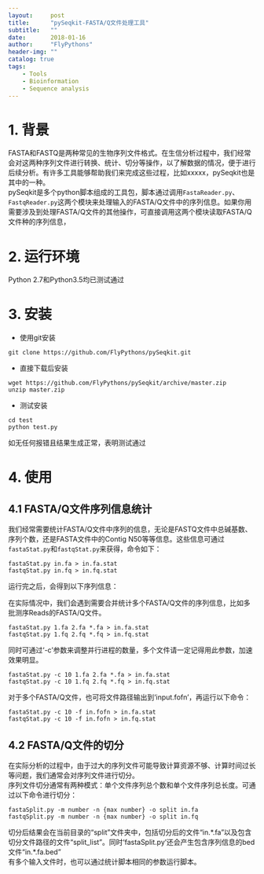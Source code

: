 ```yaml
---
layout:     post
title:      "pySeqkit-FASTA/Q文件处理工具"
subtitle:   ""
date:       2018-01-16
author:     "FlyPythons"
header-img: ""
catalog: true
tags:
    - Tools
    - Bioinformation
    - Sequence analysis
---
```

# 1. 背景
FASTA和FASTQ是两种常见的生物序列文件格式。在生信分析过程中，我们经常会对这两种序列文件进行转换、统计、切分等操作，以了解数据的情况，便于进行后续分析。有许多工具能够帮助我们来完成这些过程，比如xxxxx，pySeqkit也是其中的一种。  
pySeqkit是多个python脚本组成的工具包，脚本通过调用`FastaReader.py`、`FastqReader.py`这两个模块来处理输入的FASTA/Q文件中的序列信息。如果你用需要涉及到处理FASTA/Q文件的其他操作，可直接调用这两个模块读取FASTA/Q文件种的序列信息，
# 2. 运行环境
Python 2.7和Python3.5均已测试通过
# 3. 安装
* 使用git安装
```commandline
git clone https://github.com/FlyPythons/pySeqkit.git
```
* 直接下载后安装
```commandline
wget https://github.com/FlyPythons/pySeqkit/archive/master.zip
unzip master.zip
```
* 测试安装
```commandline
cd test
python test.py
```
如无任何报错且结果生成正常，表明测试通过
# 4. 使用
## 4.1 FASTA/Q文件序列信息统计
我们经常需要统计FASTA/Q文件中序列的信息，无论是FASTQ文件中总碱基数、序列个数，还是FASTA文件中的Contig N50等等信息。这些信息可通过`fastaStat.py`和`fastqStat.py`来获得，命令如下：
```commandline
fastaStat.py in.fa > in.fa.stat
fastqStat.py in.fq > in.fq.stat
```
运行完之后，会得到以下序列信息：  

在实际情况中，我们会遇到需要合并统计多个FASTA/Q文件的序列信息，比如多批测序Reads的FASTA/Q文件。
```commandline
fastaStat.py 1.fa 2.fa *.fa > in.fa.stat
fastqStat.py 1.fq 2.fq *.fq > in.fq.stat
```
同时可通过‘-c’参数来调整并行进程的数量，多个文件请一定记得用此参数，加速效果明显。
```commandline
fastaStat.py -c 10 1.fa 2.fa *.fa > in.fa.stat
fastqStat.py -c 10 1.fq 2.fq *.fq > in.fq.stat
```
对于多个FASTA/Q文件，也可将文件路径输出到‘input.fofn’，再运行以下命令：
```commandline
fastaStat.py -c 10 -f in.fofn > in.fa.stat
fastqStat.py -c 10 -f in.fofn > in.fq.stat
```
## 4.2 FASTA/Q文件的切分
在实际分析的过程中，由于过大的序列文件可能导致计算资源不够、计算时间过长等问题，我们通常会对序列文件进行切分。  
序列文件切分通常有两种模式：单个文件序列总个数和单个文件序列总长度。可通过以下命令进行切分：
```commandline
fastaSplit.py -m number -n {max number} -o split in.fa
fastqSplit.py -m number -n {max number} -o split in.fq
```
切分后结果会在当前目录的“split”文件夹中，包括切分后的文件“in.\*.fa”以及包含切分文件路径的文件“split_list”。同时‘fastaSplit.py’还会产生包含序列信息的bed文件“in.\*.fa.bed”  
有多个输入文件时，也可以通过统计脚本相同的参数运行脚本。